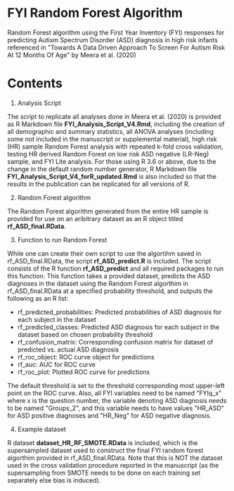# FYI Random Forest Algorithm
Random Forest algorithm using the First Year Inventory (FYI) responses for predicting Autism Spectrum Disorder (ASD) diagnosis in high risk infants referenced in "Towards A Data Driven Approach To Screen For Autism Risk At 12 Months Of Age" by Meera et al. (2020)

# Contents
1. Analysis Script

The script to replicate all analyses done in Meera et al. (2020) is provided as R Markdown file **FYI_Analysis_Script_V4.Rmd**, including the creation of all demographic and summary statistics, all ANOVA analyses (including some not included in the manuscript or supplemental material), high risk (HR) sample Random Forest analysis with repeated k-fold cross validation, testing HR derived Random Forest on low risk ASD negative (LR-Neg) sample, and FYI Lite analysis.  For those using R 3.6 or above, due to the change in the default random number generator, R Markdown file **FYI_Analysis_Script_V4_forR_updated.Rmd** is also included so that the results in the publication can be replicated for all versions of R.

2. Random Forest algorithm

The Random Forest algorithm generated from the entire HR sample is provided for use on an aribitrary dataset as an R object titled **rf_ASD_final.RData**.  

3. Function to run Random Forest

While one can create their own script to use the algortihm saved in rf_ASD_final.RData, the script **rf_ASD_predict.R** is included.  The script consists of the R function **rf_ASD_predict** and all required packages to run this function.  This function takes a provided dataset, predicts the ASD diagnoses in the dataset using the Random Forest algorthim in rf_ASD_final.RData at a specified probability threshold, and outputs the following as an R list:
  * rf_predicted_probabilities: Predicted probabilities of ASD diagnosis for each subject in the dataset
  * rf_predicted_classes: Predicted ASD diagnosis for each subject in the dataset based on chosen probability threshold
  * rf_confusion_matrix: Corresponding confusion matrix for dataset of predicted vs. actual ASD diagnosis
  * rf_roc_object: ROC curve object for predictions
  * rf_auc: AUC for ROC curve
  * rf_roc_plot: Plotted ROC curve for predictions
  
The default threshold is set to the threshold corresponding most upper-left point on the ROC curve.  Also, all FYI variables need to be named "FYIq_x" where x is the question number, the variable denoting ASD diagnosis needs to be named "Groups_2", and this variable needs to have values "HR_ASD" for ASD positive diagnoses and "HR_Neg" for ASD negative diagnosis.

4. Example dataset

R dataset **dataset_HR_RF_SMOTE.RData** is included, which is the supersampled dataset used to construct the final FYI random forest algorthim provided in rf_ASD_final.RData.  Note that this is NOT the dataset used in the cross validation procedure reported in the manuscript (as the supersampling from SMOTE needs to be done on each training set separately else bias is induced).



